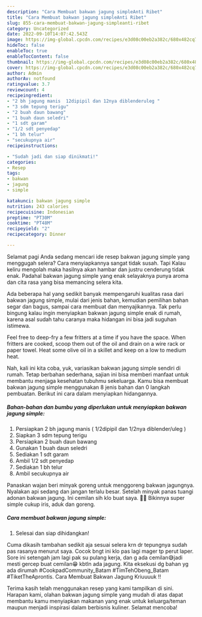 ```yaml
---
description: "Cara Membuat bakwan jagung simpleAnti Ribet"
title: "Cara Membuat bakwan jagung simpleAnti Ribet"
slug: 855-cara-membuat-bakwan-jagung-simpleanti-ribet
category: Uncategorized
date: 2022-09-10T14:07:42.543Z
image: https://img-global.cpcdn.com/recipes/e3d08c00eb2a382c/680x482cq70/bakwan-jagung-simple-foto-resep-utama.jpg
hideToc: false
enableToc: true
enableTocContent: false
thumbnail: https://img-global.cpcdn.com/recipes/e3d08c00eb2a382c/680x482cq70/bakwan-jagung-simple-foto-resep-utama.jpg
cover: https://img-global.cpcdn.com/recipes/e3d08c00eb2a382c/680x482cq70/bakwan-jagung-simple-foto-resep-utama.jpg
author: Admin
authorAv: notfound
ratingvalue: 3.7
reviewcount: 4
recipeingredient:
- "2 bh jagung manis  12dipipil dan 12nya diblenderuleg "
- "3 sdm tepung terigu"
- "2 buah daun bawang"
- "1 buah daun seledri"
- "1 sdt garam"
- "1/2 sdt penyedap"
- "1 bh telur"
- "secukupnya air"
recipeinstructions:

- "Sudah jadi dan siap dinikmati!"
categories:
- Resep
tags:
- bakwan
- jagung
- simple

katakunci: bakwan jagung simple 
nutrition: 243 calories
recipecuisine: Indonesian
preptime: "PT30M"
cooktime: "PT48M"
recipeyield: "2"
recipecategory: Dinner

---
```



Selamat pagi Anda sedang mencari ide resep bakwan jagung simple yang menggugah selera? Cara menyiapkannya sangat tidak susah. Tapi Kalau keliru mengolah maka hasilnya akan hambar dan justru cenderung tidak enak. Padahal bakwan jagung simple yang enak selayaknya punya aroma dan cita rasa yang bisa memancing selera kita.


Ada beberapa hal yang sedikit banyak mempengaruhi kualitas rasa dari bakwan jagung simple, mulai dari jenis bahan, kemudian pemilihan bahan segar dan bagus, sampai cara membuat dan menyajikannya. Tak perlu bingung kalau ingin menyiapkan bakwan jagung simple enak di rumah, karena asal sudah tahu caranya maka hidangan ini bisa jadi suguhan istimewa.

Feel free to deep-fry a few fritters at a time if you have the space. When fritters are cooked, scoop them out of the oil and drain on a wire rack or paper towel. Heat some olive oil in a skillet and keep on a low to medium heat.


Nah, kali ini kita coba, yuk, variasikan bakwan jagung simple sendiri di rumah. Tetap berbahan sederhana, sajian ini bisa memberi manfaat untuk membantu menjaga kesehatan tubuhmu sekeluarga. Kamu bisa membuat bakwan jagung simple menggunakan 8 jenis bahan dan 0 langkah pembuatan. Berikut ini cara dalam menyiapkan hidangannya.

<!--inarticleads1-->

##### Bahan-bahan dan bumbu yang diperlukan untuk menyiapkan bakwan jagung simple:

1. Persiapkan 2 bh jagung manis ( 1/2dipipil dan 1/2nya diblender/uleg )
1. Siapkan 3 sdm tepung terigu
1. Persiapkan 2 buah daun bawang
1. Gunakan 1 buah daun seledri
1. Sediakan 1 sdt garam
1. Ambil 1/2 sdt penyedap
1. Sediakan 1 bh telur
1. Ambil secukupnya air


Panaskan wajan beri minyak goreng untuk menggoreng bakwan jagungnya. Nyalakan api sedang dan jangan terlalu besar. Setelah minyak panas tuangi adonan bakwan jagung. Ini cemilan sih klo buat saya. 🤭🤭 Bikinnya super simple cukup iris, aduk dan goreng. 

<!--inarticleads2-->

##### Cara membuat bakwan jagung simple:


1. Selesai dan siap dihidangkan!

Cuma dikasih tambahan sedikit aja sesuai selera krn dr tepungnya sudah pas rasanya menurut saya. Cocok bngt ini klo pas lagi mager tp perut laper. Sore ini setengah jam lagi pak su pulang kerja, dan g ada cemilan😅jadi mesti gercep buat cemilan😁 kbtln ada jagung. Kita eksekusi dg bahan yg ada dirumah #CookpadCommunity_Batam #TimTehObeng_Batam #TiketTheAprontis. Cara Membuat Bakwan Jagung Kriuuuuk !! 

Terima kasih telah menggunakan resep yang kami tampilkan di sini. Harapan kami, olahan bakwan jagung simple yang mudah di atas dapat membantu kamu menyiapkan makanan yang enak untuk keluarga/teman maupun menjadi inspirasi dalam berbisnis kuliner. Selamat mencoba!

